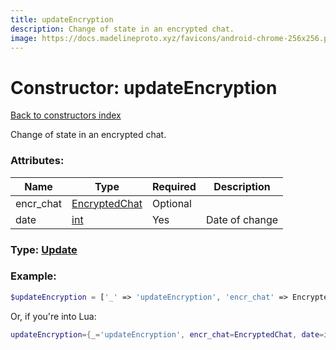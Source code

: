 ```yaml
---
title: updateEncryption
description: Change of state in an encrypted chat.
image: https://docs.madelineproto.xyz/favicons/android-chrome-256x256.png
---
```

# Constructor: updateEncryption  
[Back to constructors index](index.md)



Change of state in an encrypted chat.

### Attributes:

| Name     |    Type       | Required | Description |
|----------|---------------|----------|-------------|
|encr\_chat|[EncryptedChat](../types/EncryptedChat.md) | Optional|
|date|[int](../types/int.md) | Yes|Date of change|



### Type: [Update](../types/Update.md)


### Example:

```php
$updateEncryption = ['_' => 'updateEncryption', 'encr_chat' => EncryptedChat, 'date' => int];
```  


Or, if you're into Lua:

```lua
updateEncryption={_='updateEncryption', encr_chat=EncryptedChat, date=int}

```


